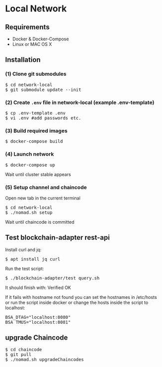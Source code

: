 # Local Network

## Requirements

* Docker & Docker-Compose
* Linux or MAC OS X

## Installation

### (1) Clone git submodules

<pre>
$ cd network-local
$ git submodule update --init
</pre>

### (2) Create ``.env`` file in network-local (example .env-template)

<pre>
$ cp .env-template .env
$ vi .env #add passwords etc.
</pre>

### (3) Build required images

<pre>
$ docker-compose build
</pre>

### (4) Launch network

<pre>
$ docker-compose up
</pre>

Wait until cluster stable appears

### (5) Setup channel and chaincode

Open new tab in the current terminal

<pre>
$ cd network-local
$ ./nomad.sh setup
</pre>

Wait until chaincode is committed

## Test blockchain-adapter rest-api

Install curl and jq:
<pre>
$ apt install jq curl
</pre>

Run the test script:
<pre>
$ ./blockchain-adapter/test_query.sh
</pre>

It should finish with:  Verified OK

If it fails with hostname not found you can set the hostnames in /etc/hosts or run the script inside docker or change the hosts inside the script to localhost:
<pre>
BSA_DTAG="localhost:8080"
BSA_TMUS="localhost:8081"
</pre>

## upgrade Chaincode

<pre>
$ cd chaincode
$ git pull
$ ./nomad.sh upgradeChaincodes
</pre>
